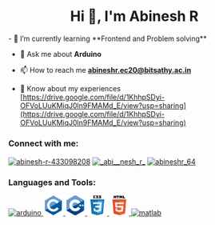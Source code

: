 <h1 align="center">Hi 👋, I'm Abinesh R</h1>
- 🌱 I’m currently learning **Frontend and Problem solving**

- 💬 Ask me about **Arduino**

- 📫 How to reach me **abineshr.ec20@bitsathy.ac.in**

- 📄 Know about my experiences [https://drive.google.com/file/d/1KhhpSDyi-OFVoLUuKMiqJ0ln9FMAMd_E/view?usp=sharing](https://drive.google.com/file/d/1KhhpSDyi-OFVoLUuKMiqJ0ln9FMAMd_E/view?usp=sharing)

<h3 align="left">Connect with me:</h3>
<p align="left">
<a href="https://linkedin.com/in/abinesh-r-433098208" target="blank"><img align="center" src="https://raw.githubusercontent.com/rahuldkjain/github-profile-readme-generator/master/src/images/icons/Social/linked-in-alt.svg" alt="abinesh-r-433098208" height="30" width="40" /></a>
<a href="https://instagram.com/_abi__nesh_r_" target="blank"><img align="center" src="https://raw.githubusercontent.com/rahuldkjain/github-profile-readme-generator/master/src/images/icons/Social/instagram.svg" alt="_abi__nesh_r_" height="30" width="40" /></a>
<a href="https://www.leetcode.com/abineshr_64" target="blank"><img align="center" src="https://raw.githubusercontent.com/rahuldkjain/github-profile-readme-generator/master/src/images/icons/Social/leet-code.svg" alt="abineshr_64" height="30" width="40" /></a>
</p>

<h3 align="left">Languages and Tools:</h3>
<p align="left"> <a href="https://www.arduino.cc/" target="_blank" rel="noreferrer"> <img src="https://cdn.worldvectorlogo.com/logos/arduino-1.svg" alt="arduino" width="40" height="40"/> </a> <a href="https://www.cprogramming.com/" target="_blank" rel="noreferrer"> <img src="https://raw.githubusercontent.com/devicons/devicon/master/icons/c/c-original.svg" alt="c" width="40" height="40"/> </a> <a href="https://www.w3schools.com/cpp/" target="_blank" rel="noreferrer"> <img src="https://raw.githubusercontent.com/devicons/devicon/master/icons/cplusplus/cplusplus-original.svg" alt="cplusplus" width="40" height="40"/> </a> <a href="https://www.w3schools.com/css/" target="_blank" rel="noreferrer"> <img src="https://raw.githubusercontent.com/devicons/devicon/master/icons/css3/css3-original-wordmark.svg" alt="css3" width="40" height="40"/> </a> <a href="https://www.w3.org/html/" target="_blank" rel="noreferrer"> <img src="https://raw.githubusercontent.com/devicons/devicon/master/icons/html5/html5-original-wordmark.svg" alt="html5" width="40" height="40"/> </a> <a href="https://www.mathworks.com/" target="_blank" rel="noreferrer"> <img src="https://upload.wikimedia.org/wikipedia/commons/2/21/Matlab_Logo.png" alt="matlab" width="40" height="40"/> </a> </p>

